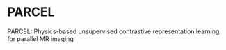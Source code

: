 # PARCEL
PARCEL: Physics-based unsupervised contrastive representation learning for parallel MR imaging
